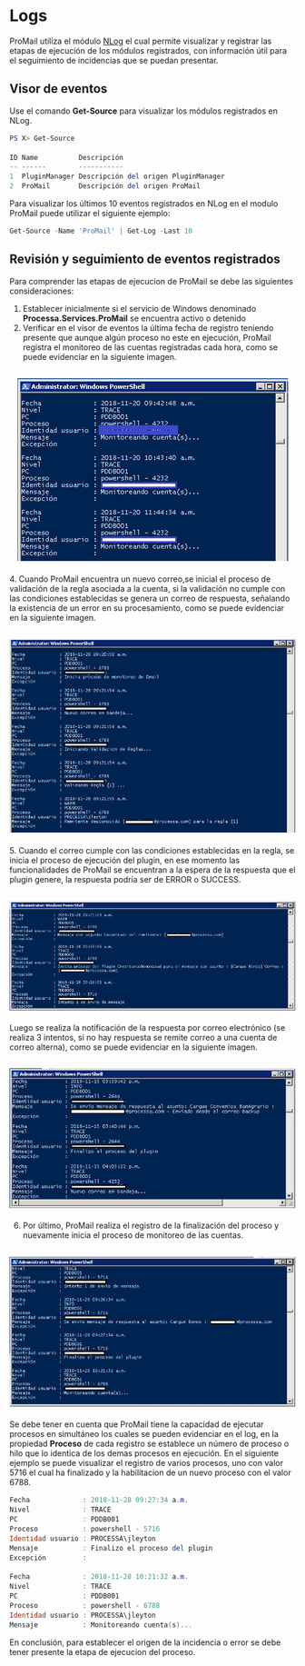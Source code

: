 # Logs

ProMail utiliza el módulo [NLog](https://github.com/RD-Processa/NLog) el cual permite visualizar y registrar las etapas de ejecución de los módulos registrados, con información útil para el seguimiento de incidencias que se puedan presentar.

## Visor de eventos

Use el comando **Get-Source** para visualizar los módulos registrados en NLog.

```powershell
PS X> Get-Source

ID Name          Descripción
-- ------        -----------
1  PluginManager Descripción del origen PluginManager
2  ProMail       Descripción del origen ProMail
```

Para visualizar los últimos 10 eventos registrados en NLog en el modulo ProMail puede utilizar el siguiente ejemplo:

```powershell
Get-Source -Name 'ProMail' | Get-Log -Last 10
```

## Revisión y seguimiento de eventos registrados

Para comprender las etapas de ejecucion de ProMail se debe las siguientes consideraciones:

1. Establecer inicialmente si el servicio de Windows denominado **Processa.Services.ProMail** se encuentra activo o detenido
2. Verificar en el visor de eventos la última fecha de registro teniendo presente que aunque algún proceso no este en ejecución, ProMail registra el monitoreo de las cuentas registradas cada hora, como se puede evidenciar en la siguiente imagen.

<h2 align="center"><img src="Setup/Monitoreo cuentas.png" /></h2>
4. Cuando ProMail encuentra un nuevo correo,se inicial el proceso de validación de la regla asociada a la cuenta, si la validación no cumple con las condiciones establecidas se genera un correo de respuesta, señalando la existencia de un error en su procesamiento, como se puede evidenciar en la siguiente imagen.
<h2 align="center"><img src="Setup/Monitoreo Reglas.png" /></h2>
5. Cuando el correo cumple con las condiciones establecidas en la regla, se inicia el proceso de ejecución del plugin, en ese momento las funcionalidades de ProMail se encuentran a la espera de la respuesta que el plugin genere, la respuesta podría ser de ERROR o SUCCESS. 
<h2 align="center"><img src="Setup/Monitoreo Plugin.png" /></h2>

Luego se realiza la notificación de la respuesta por correo electrónico (se realiza 3 intentos, si no hay respuesta se remite correo a una cuenta de correo alterna), como se puede evidenciar en la siguiente imagen.
<h2 align="center"><img src="Setup/Correo Alterno.png" /></h2>

6. Por último, ProMail realiza el registro de la finalización del proceso y nuevamente inicia el proceso de monitoreo de las cuentas.
<h2 align="center"><img src="Setup/Monitoreo Notificacion.png" /></h2>

Se debe tener en cuenta que ProMail tiene la capacidad de ejecutar procesos en simultáneo los cuales se pueden evidenciar en el log, en  la propiedad **Proceso** de cada registro se establece un número de proceso o hilo que lo identica de los demas procesos en ejecución. En el siguiente ejemplo se puede visualizar el registro de varios procesos, uno con valor 5716 el cual ha finalizado y la habilitacion de un nuevo proceso con el valor 6788.

```powershell
Fecha             : 2018-11-28 09:27:34 a.m.
Nivel             : TRACE
PC                : PDDB001
Proceso           : powershell - 5716
Identidad usuario : PROCESSA\jleyton
Mensaje           : Finalizo el proceso del plugin
Excepción         :

Fecha             : 2018-11-28 10:21:32 a.m.
Nivel             : TRACE
PC                : PDDB001
Proceso           : powershell - 6788
Identidad usuario : PROCESSA\jleyton
Mensaje           : Monitoreando cuenta(s)...
```
En conclusión, para establecer el origen de la incidencia o error se debe tener presente la etapa de ejecucion del proceso.

